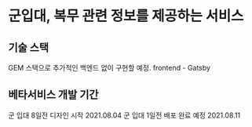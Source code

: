 # 군입대, 복무 관련 정보를 제공하는 서비스

## 기술 스택

GEM 스택으로 추가적인 백엔드 없이 구현할 예정.
frontend - Gatsby

## 베타서비스 개발 기간

군 입대 8일전 디자인 시작 2021.08.04
군 입대 1일전 배포 완료 예정 2021.08.11
